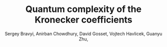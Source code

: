 ---
title: "Quantum complexity of the Kronecker coefficients"
collection: pre-prints
permalink: /pre-prints2023-01 01-Quantum-complexity-of-the-Kronecker-coefficients
author: ' Sergey Bravyi,  Anirban Chowdhury,  David Gosset,  Vojtech Havlicek,  Guanyu Zhu, '
year: 2023
venue: 'arXiv'
volpages: ''
citation: ' Sergey Bravyi,  Anirban Chowdhury,  David Gosset,  Vojtech Havlicek,  Guanyu Zhu,  arXiv,  (2023).'
---
